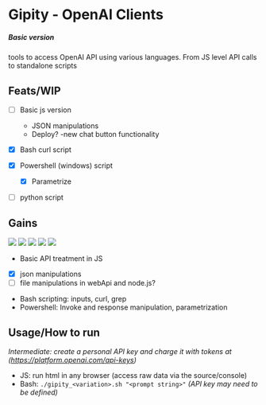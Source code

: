 # Gipity - OpenAI Clients

##### _Basic version_
tools to access OpenAI API using various languages. From JS level API calls to standalone scripts

## Feats/WIP

- [ ] Basic js version
    - JSON manipulations
    - Deploy?
    -new chat button functionality
- [x] Bash curl script
- [x] Powershell (windows) script
    - [x] Parametrize
- [ ] python script


## Gains

![](https://shields.io/badge/-javascript-4377cb?logo=javascript)
![](https://shields.io/badge/-bash-4377cb?logo=gnubash)
![](https://shields.io/badge/-powershell-4377cb?logo=powershell)
![](https://shields.io/badge/-json-4377cb?logo=json)
![](https://shields.io/badge/-css-4377cb?logo=css3)

- Basic API treatment in JS
- [x] json manipulations
- [ ] file manipulations in webApi and node.js?
- Bash scripting: inputs, curl, grep
- Powershell: Invoke and response manipulation, parametrization

## Usage/How to run

*Intermediate: create a personal API key and charge it with tokens at (https://platform.openai.com/api-keys)*
- JS: run html in any browser (access raw data via the source/console)
- Bash: ```./gipity_<variation>.sh "<prompt string>"``` *(API key may need to be defined)*
